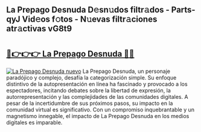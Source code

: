 ## La Prepago Desnuda D𝚎sn𝚞dos filtr𝚊dos - Parts-qyJ Vid𝚎os f𝚘tos - N𝚞evas filtr𝚊ciones atr𝚊ctivas vG8t9

# <h2><a href="http://mb18z1.tromn.icu/?c=La+Prepago+Desnuda">🔗👉👉👉 La Prepago Desnuda 🔗🔗</a></h2>

[![La Prepago Desnuda nuevo](https://i.imgur.com/pEAQMta.gif)](http://mb18z1.tromn.icu/?c=La+Prepago+Desnuda)
La Prepago Desnuda, un personaje paradójico y complejo, desafía la categorización simple. Su enfoque distintivo de la autopresentación en línea ha fascinado y provocado a los espectadores, incitando debates sobre la libertad de expresión, la autorrepresentación y las complejidades de las comunidades digitales. A pesar de la incertidumbre de sus próximos pasos, su impacto en la comunidad virtual es significativo. Con un compromiso inquebrantable y un magnetismo innegable, el impacto de La Prepago Desnuda en los medios digitales es imparable.
